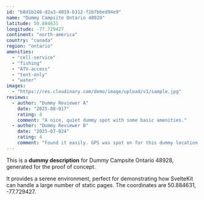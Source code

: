 ```yaml
---
id: "b8d1b246-d2a3-4019-b312-f2b7bbed94e9"
name: "Dummy Campsite Ontario 48928"
latitude: 50.884631
longitude: -77.729427
continent: "north-america"
country: "canada"
region: "ontario"
amenities:
  - "cell-service"
  - "fishing"
  - "ATV-access"
  - "tent-only"
  - "water"
images:
  - "https://res.cloudinary.com/demo/image/upload/v1/sample.jpg"
reviews:
  - author: "Dummy Reviewer A"
    date: "2025-08-017"
    rating: 4
    comment: "A nice, quiet dummy spot with some basic amenities."
  - author: "Dummy Reviewer B"
    date: "2025-07-024"
    rating: 4
    comment: "Found it easily. GPS was spot on for this dummy location."
---
```


This is a **dummy description** for Dummy Campsite Ontario 48928, generated for the proof of concept.

It provides a serene environment, perfect for demonstrating how SvelteKit can handle a large number of static pages. The coordinates are 50.884631, -77.729427.
